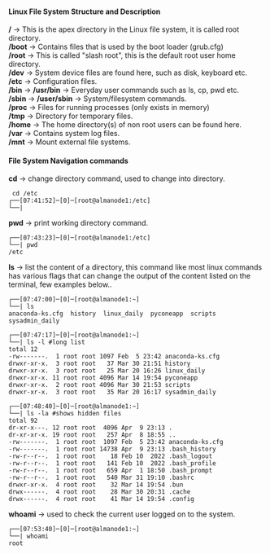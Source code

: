 #### Linux File System Structure and Description


<b>/</b> &rarr; This is the apex directory in the Linux file system, it is called root directory.
<br/>
<b>/boot</b> &rarr; Contains files that is used by the boot loader (grub.cfg)
<br/>
<b>/root</b>  &rarr; This is called "slash root", this is the default root user home directory.
<br/>
<b>/dev</b> &rarr; System device files are found here, such as disk, keyboard etc.
<br/>
<b>/etc</b> &rarr; Configuration files.
<br/>
<b>/bin</b> &rarr; <b>/usr/bin</b> &rarr; Everyday user commands such as ls, cp, pwd etc.
<br/>
<b>/sbin</b> &rarr; <b>/user/sbin</b> &rarr; System/filesystem commands.
<br/>
<b>/proc</b> &rarr; Files for running processes (only exists in memory)
<br/>
<b>/tmp</b> &rarr; Directory for temporary files.
<br/>
<b>/home</b> &rarr; The home directory(s) of non root users can be found here.
<br/>
<b>/var</b> &rarr; Contains system log files.
<br/>
<b>/mnt</b> &rarr; Mount external file systems.
<br/>

#### File System Navigation commands
<b>cd</b> &rarr; change directory command, used to change into directory.
```console
 cd /etc
┌──[07:41:52]─[0]─[root@almanode1:/etc]
└──|
```
<b>pwd</b> &rarr; print working directory command.
```console
┌──[07:43:23]─[0]─[root@almanode1:/etc]
└──| pwd
/etc
```

<b>ls</b> &rarr; list the content of a directory, this command like most linux commands has various flags that can change the output of the content listed on the terminal, few examples below..
```console
┌──[07:47:00]─[0]─[root@almanode1:~]
└──| ls
anaconda-ks.cfg  history  linux_daily  pyconeapp  scripts  sysadmin_daily

┌──[07:47:17]─[0]─[root@almanode1:~]
└──| ls -l #long list
total 12
-rw-------.  1 root root 1097 Feb  5 23:42 anaconda-ks.cfg
drwxr-xr-x.  3 root root   37 Mar 30 21:51 history
drwxr-xr-x.  3 root root   25 Mar 20 16:26 linux_daily
drwxr-xr-x. 11 root root 4096 Mar 14 19:54 pyconeapp
drwxr-xr-x.  2 root root 4096 Mar 30 21:53 scripts
drwxr-xr-x.  3 root root   35 Mar 20 16:17 sysadmin_daily

┌──[07:48:40]─[0]─[root@almanode1:~]
└──| ls -la #shows hidden files
total 92
dr-xr-x---. 12 root root  4096 Apr  9 23:13 .
dr-xr-xr-x. 19 root root   257 Apr  8 18:55 ..
-rw-------.  1 root root  1097 Feb  5 23:42 anaconda-ks.cfg
-rw-------.  1 root root 14738 Apr  9 23:13 .bash_history
-rw-r--r--.  1 root root    18 Feb 10  2022 .bash_logout
-rw-r--r--.  1 root root   141 Feb 10  2022 .bash_profile
-rw-r--r--.  1 root root   659 Apr  1 18:50 .bash_prompt
-rw-r--r--.  1 root root   540 Mar 31 19:10 .bashrc
drwxr-xr-x.  4 root root    32 Mar 14 19:54 .bun
drwx------.  4 root root    28 Mar 30 20:31 .cache
drwx------.  4 root root    41 Mar 14 19:54 .config
```
<b>whoami</b> &rarr; used to check the current user logged on to the system.
```console
┌──[07:53:40]─[0]─[root@almanode1:~]
└──| whoami
root

```